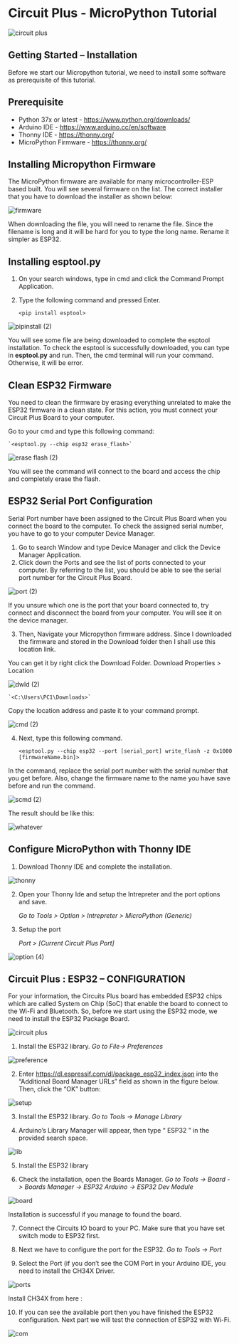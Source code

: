 # Circuit Plus - MicroPython Tutorial


![circuit plus](https://user-images.githubusercontent.com/60383798/109620336-b8b19280-7b74-11eb-85ed-6b7aab0c17b6.png)


## Getting Started – Installation
Before we start our Micropython tutorial, we need to install some software as prerequisite of this tutorial.

## Prerequisite
* Python 37x or latest - https://www.python.org/downloads/
* Arduino IDE - https://www.arduino.cc/en/software
* Thonny IDE - https://thonny.org/
* MicroPython Firmware - https://thonny.org/

## Installing Micropython Firmware

The MicroPython firmware are available for many microcontroller-ESP based built. You will see several firmware on the list.
The correct installer that you have to download the installer as shown below:

![firmware](https://user-images.githubusercontent.com/60383798/109600424-0f5ca380-7b58-11eb-9ab5-652e7478e719.PNG)
	
When downloading the file, you will need to rename the file. Since the filename is long and it will be hard for you to type the long name. Rename it simpler as ESP32.

## Installing esptool.py
1. On your search windows, type in cmd and click the Command Prompt Application.
2. Type the following command and pressed Enter.

	`<pip install esptool>`
	
![pipinstall (2)](https://user-images.githubusercontent.com/60383798/109600864-db35b280-7b58-11eb-98c9-157813b2f5dc.png)

You will see some file are being downloaded to complete the esptool installation. To check the esptool is successfully downloaded, you can type in **esptool.py** and run. Then, the cmd terminal will run your command. Otherwise, it will be error.

## Clean ESP32 Firmware

You need to clean the firmware by erasing everything unrelated to make the ESP32 firmware in a clean state. For this action, you must connect your Circuit Plus Board to your computer.

Go to your cmd and type this following command:
	
	`<esptool.py --chip esp32 erase_flash>` 

![erase flash (2)](https://user-images.githubusercontent.com/60383798/109601652-3caa5100-7b5a-11eb-8f3c-c038dc2e38d4.jpg)
	
You will see the command will connect to the board and access the chip and completely erase the flash. 

## ESP32 Serial Port Configuration

Serial Port number have been assigned to the Circuit Plus Board when you connect the board to the computer. To check the assigned serial number, you have to go to your computer Device Manager.

1. Go to search Window and type Device Manager and click the Device Manager Application.
2. Click down the Ports and see the list of ports connected to your computer. By referring to the list, you should be able to see the serial port number for the Circuit Plus Board.

![port (2)](https://user-images.githubusercontent.com/60383798/109602672-83e51180-7b5b-11eb-86d0-27728afe80f8.png)

If you unsure which one is the port that your board connected to, try connect and disconnect the board from your computer. You will see it on the device manager.

3. Then, Navigate your Micropython firmware address. Since I downloaded the firmware and stored in the Download folder then I shall use this location link.

You can get it by right click the Download Folder. Download Properties > Location 

![dwld (2)](https://user-images.githubusercontent.com/60383798/109602731-a24b0d00-7b5b-11eb-841f-236e7e7d3b97.png)

	`<C:\Users\PC1\Downloads>` 

Copy the location address and paste it to your command prompt.

![cmd (2)](https://user-images.githubusercontent.com/60383798/109602835-d6263280-7b5b-11eb-8f9c-f0e81b338a41.png)

4. Next, type this following command. 

	`<esptool.py --chip esp32 --port [serial_port] write_flash -z 0x1000 [firmwareName.bin]>` 

In the command, replace the serial port number with the serial number that you get before. Also, change the firmware name to the name you have save before and run the command. 

![scmd (2)](https://user-images.githubusercontent.com/60383798/109602921-01a91d00-7b5c-11eb-917b-b8e2158fbbdd.png)

The result should be like this:

![whatever](https://user-images.githubusercontent.com/60383798/109603069-459c2200-7b5c-11eb-890c-25fcadde8cf6.jpg)

## Configure MicroPython with Thonny IDE

1. Download Thonny IDE and complete the installation.

![thonny](https://user-images.githubusercontent.com/60383798/109602447-0f11d780-7b5b-11eb-865b-8eb7c758483c.png)

2. Open your Thonny Ide and setup the Intrepreter and the port options and save.

	*Go to Tools > Option > Intrepreter > MicroPython (Generic)*
	
3. Setup the port

	*Port > [Current Circuit Plus Port]*

![option (4)](https://user-images.githubusercontent.com/60383798/109603447-c0fdd380-7b5c-11eb-9cf1-e878319ba8e6.png)

## Circuit Plus :  ESP32 – CONFIGURATION

For your information, the Circuits Plus board has embedded ESP32 chips which are called System on Chip (SoC) that enable the board to connect to the Wi-Fi and Bluetooth. So, before we start using the ESP32 mode, we need to install the ESP32 Package Board.

  ![circuit plus](https://user-images.githubusercontent.com/60383798/109613628-61a7bf80-7b6c-11eb-9412-456e704d92fe.png)


1. Install the ESP32 library.  *Go to File-> Preferences*

![preference](https://user-images.githubusercontent.com/60383798/109612718-1e991c80-7b6b-11eb-9595-ad0fad73a013.png)

2. Enter https://dl.espressif.com/dl/package_esp32_index.json into the “Additional Board Manager URLs” field as shown in the figure below. Then, click the “OK” button:

![setup](https://user-images.githubusercontent.com/60383798/109612768-31abec80-7b6b-11eb-96c9-58678d34d3e0.png)

3. Install the ESP32 library. *Go to Tools -> Manage Library*

4. Arduino’s Library Manager will appear, then type “ ESP32 ” in the provided search space.

![lib](https://user-images.githubusercontent.com/60383798/109612871-51431500-7b6b-11eb-941b-b5241723a265.png)

5. Install the ESP32 library

6. Check the installation, open the Boards Manager. *Go to Tools -> Board -> Boards Manager ->  ESP32 Arduino -> ESP32 Dev Module* 

![board](https://user-images.githubusercontent.com/60383798/109612902-6029c780-7b6b-11eb-91d5-e755e3943628.png)

Installation is successful if you manage to found the  board.

7. Connect the Circuits IO board to your PC. Make sure that you have set switch mode to ESP32 first.

8. Next we have to configure the port for the ESP32. *Go to Tools -> Port*

9. Select the Port (if you don’t see the COM Port in your Arduino IDE, you need to install the CH34X Driver.

![ports](https://user-images.githubusercontent.com/60383798/109613007-8bacb200-7b6b-11eb-9458-298ca83a23d7.png)

Install CH34X from here : 

10. If you can see the available port then you have finished the ESP32 configuration. Next part we will test the connection of ESP32 with Wi-Fi.

![com](https://user-images.githubusercontent.com/60383798/109613113-af6ff800-7b6b-11eb-9674-b0f4bedda0cf.png)











